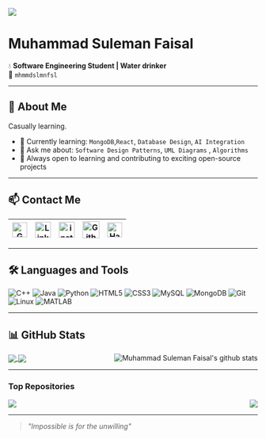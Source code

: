 ![](https://komarev.com/ghpvc/?username=mhmmdslmnfslnust)
# Muhammad Suleman Faisal

💧 **Software Engineering Student | Water drinker**  
📌 `mhmmdslmnfsl`

---

## 🚀 About Me
Casually learning.

- 🌱 Currently learning: `MongoDB`,`React`, `Database Design`, `AI Integration`
- 💬 Ask me about: `Software Design Patterns`, `UML Diagrams` , `Algorithms`
- 🧠 Always open to learning and contributing to exciting open-source projects

---

## 📫 Contact Me
| [<img src="https://img.icons8.com/color/48/gmail-new.png" alt="Gmail" width="30">](mailto:sulemanmuhammed493@gmail.com) | [<img src="https://github.com/TheDudeThatCode/TheDudeThatCode/blob/master/Assets/Linkedin.svg" alt="Linkedin Logo" width="32">](https://www.linkedin.com/in/muhammed-suleman-faisal-b36407276/) | [<img src="https://github.com/TheDudeThatCode/TheDudeThatCode/blob/master/Assets/Instagram.svg" alt="instagram logo" width="32">](https://www.instagram.com/mhmmdslmnfsl/)| [<img src="https://cdn.svgporn.com/logos/github-icon.svg" alt="Github logo" width="34">](https://github.com/mhmmdslmnfslnust) | [<img src="https://github.com/TheDudeThatCode/TheDudeThatCode/blob/master/Assets/HackerRank.svg" alt="HackerRank Logo" width="30">](https://https://www.hackerrank.com/profile/sulemanmuhammed1/)
|:---:|:---:|:---:|:---:|:---:|
---

## 🛠️ Languages and Tools
![C++](https://img.shields.io/badge/-C++-00599C?logo=c%2B%2B&logoColor=white)
![Java](https://img.shields.io/badge/-Java-007396?logo=java&logoColor=white)
![Python](https://img.shields.io/badge/-Python-3776AB?logo=python&logoColor=white)
![HTML5](https://img.shields.io/badge/-HTML5-E34F26?logo=html5&logoColor=white)
![CSS3](https://img.shields.io/badge/-CSS3-1572B6?logo=css3&logoColor=white)
![MySQL](https://img.shields.io/badge/-MySQL-4479A1?logo=mysql&logoColor=white)
![MongoDB](https://img.shields.io/badge/-MongoDB-47A248?logo=mongodb&logoColor=white)
![Git](https://img.shields.io/badge/-Git-F05032?logo=git&logoColor=white)
![Linux](https://img.shields.io/badge/-Linux-FCC624?logo=linux&logoColor=black)
![MATLAB](https://img.shields.io/badge/-MATLAB-0076A8?logo=mathworks&logoColor=white)

---

## 📊 GitHub Stats
<a href="https://github.com/mhmmdslmnfslnust">
  <img align="center" src="https://github-readme-stats.vercel.app/api/top-langs/?username=mhmmdslmnfslnust&layout=donut&theme=tokyonight&hide_langs_below=1" />
</a>

<a href="https://github.com/mhmmdslmnfslnust">
 <img align="right" src="https://github-readme-stats.vercel.app/api?username=mhmmdslmnfslnust&show_icons=true&rank_icon=percentile&theme=tokyonight&line_height=29" alt="Muhammad Suleman Faisal's github stats"/>
</a>


<a href="https://wakatime.com/@mhmmdslmnfslnust">
<img align="center" src="https://github-readme-stats.vercel.app/api/wakatime?username=mhmmdslmnfslnust" layout=compact theme="radical"/>
</a>

---

### Top Repositories
<a href="https://github.com/mhmmdslmnfslnust/OOP_PROJECT">
  <img align="center" src="https://github-readme-stats.vercel.app/api/pin/?username=mhmmdslmnfslnust&repo=OOP_PROJECT&theme=tokyonight" />
</a>

<a href="https://github.com/mhmmdslmnfslnust/Portfolio">
 <img align="right" src="https://github-readme-stats.vercel.app/api/pin/?username=mhmmdslmnfslnust&repo=Portfolio&theme=tokyonight" />
</a>

---

> _"Impossible is for the unwilling"_

